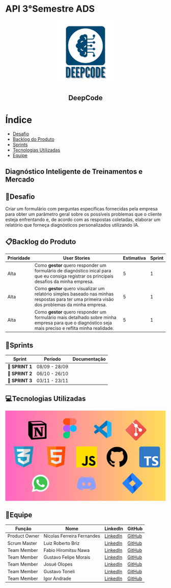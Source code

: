 # API 3°Semestre ADS

<p align="center">
      <img src="Imagens\DeepCodeimg.png" width="200">
      <h2 align="center">DeepCode</h2>
</p>

# Índice
* [Desafio](#Desafio)
* [Backlog do Produto](#Backlog-do-Produto)
* [Sprints](#Sprints)
* [Tecnologias Utilizadas](#Tecnologias-Utilizadas)
* [Equipe](#Equipe)

## Diagnóstico Inteligente de Treinamentos e Mercado

## 🎯Desafio
Criar um formulário com perguntas específicas fornecidas pela empresa para obter um parâmetro geral sobre os possíveis problemas que o cliente esteja enfrentando e, de acordo com as respostas coletadas, elaborar um relatório que forneça diagnósticos personalizados utilizando IA.

## 📋Backlog do Produto
| Prioridade | User Stories | Estimativa | Sprint |
| --------- | ------------- | ---------- | ------ |
| Alta | Como **gestor** quero responder um formulário de diagnóstico inical para que eu consiga registrar os principais desafios da minha empresa. | 5 | 1 |
| Alta | Como **gestor** quero visualizar um relatório simples baseado nas minhas respostas para ter uma primeira visão dos problemas da minha empresa. | 5 | 1 |
| Alta | Como **gestor** quero responder um formulário mais detalhado sobre minha empresa para que o diagnóstico seja mais preciso e reflita minha realidade. | 5 | 1 |

## 📆Sprints
| Sprint          |    Período    | Documentação                                     |
| --------------- | -----------   | ------------------------------------------------ |
|🔖 **SPRINT 1** | 08/09 - 28/09 |                                                  |
|🔖 **SPRINT 2** | 06/10 - 26/10 |                                                  |
|🔖 **SPRINT 3** | 03/11 - 23/11 |                                                  |


## 💻Tecnologias Utilizadas
<p align="center">
      <img src="Imagens\Tecnologias.png" width="600">
</p>
   

## 👥Equipe
| Função         | Nome                        | LinkedIn                                                                 | GitHub                                                                 |
|----------------|----------------------------|-------------------------------------------------------------------------|-----------------------------------------------------------------------|
| Product Owner  | Nícolas Ferreira Fernandes  | [LinkedIn](https://www.linkedin.com/in/nicolas-ferreira-fernandes/)     | [GitHub](https://github.com/nicolasffe)                               |
| Scrum Master   | Luiz Roberto Briz           | [LinkedIn](https://www.linkedin.com/in/luiz-briz-15225b303/)            | [GitHub](https://github.com/HerrBriz)                                 |
| Team Member    | Fabio Hiromitsu Nawa        | [LinkedIn](https://www.linkedin.com/in/f%C3%A1biohnawa/)                | [GitHub](https://github.com/TechSDW)                                  |
| Team Member    | Gustavo Felipe Morais       | [LinkedIn](https://www.linkedin.com/in/gustavo-felipe-morais-a6517b327/)| [GitHub](https://github.com/gutibrk74)                                |
| Team Member    | Josué Olopes                | [LinkedIn](https://www.linkedin.com/in/josué-da-cunha-olopes-08b493212/)| [GitHub](https://github.com/jo-olopes)                                |
| Team Member    | Gustavo Toneli              | [LinkedIn](https://www.linkedin.com/in/gustavo-toneli-de-oliveira-b46756228?utm_source=share&utm_campaign=share_via&utm_content=profile&utm_medium=android_app) | [GitHub](https://github.com/G59-Toneli)                               |
| Team Member    | Igor Andrade                | [LinkedIn](https://www.linkedin.com/in/igor-andrade-b3b434327?utm_source=share&utm_campaign=share_via&utm_content=profile&utm_medium=android_app) | [GitHub](https://github.com/IgorAndrade2024)                          |

